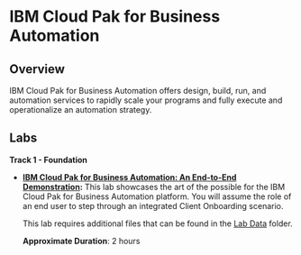 # IBM Cloud Pak for Business Automation

## Overview

IBM Cloud Pak for Business Automation offers design, build, run, and automation services to rapidly scale your programs and fully execute and operationalize an automation strategy.

## Labs

**Track 1 - Foundation**

- **<a href="Lab%20Guide%20-%20End-to-End%20Scenario.pdf" target="_blank">IBM Cloud Pak for Business Automation: An End-to-End Demonstration</a>:** This lab showcases the art of the possible for the IBM Cloud Pak for Business Automation platform. You will assume the role of an end user to step through an integrated Client Onboarding scenario. 

    This lab requires additional files that can be found in the <a href="https://github.com/IBM/cp4ba-labs/tree/main/23.0.2/IBM%20Cloud%20Pak%20for%20Business%20Automation%20(End-to-End)/Lab%20Data" target="_blank">Lab Data</a> folder.

    **Approximate Duration**: 2 hours